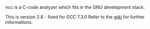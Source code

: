 ncc is a C-code analyzer which fits in the GNU development stack.

This is version 2.8 - fixed for GCC 7.3.0
Refer to the [wiki](https://github.com/Acry/ncc/wiki/Home/) for further informations.
